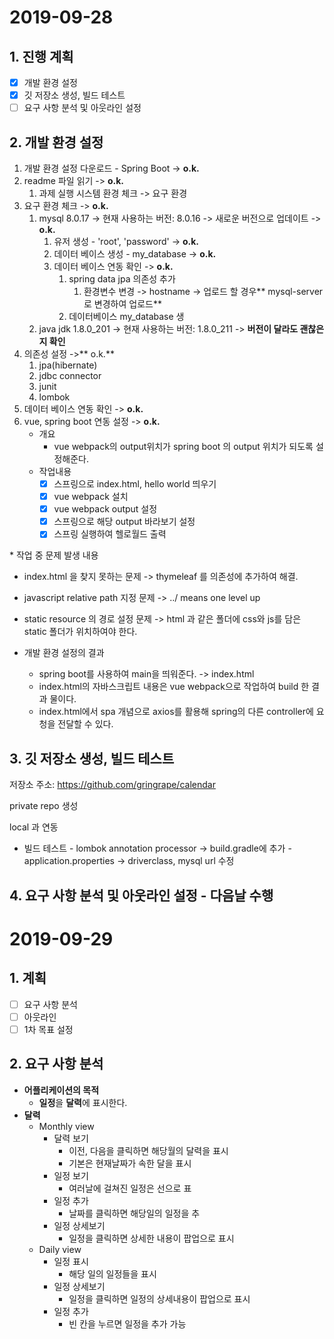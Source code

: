 # 2019-09-28

## 1. 진행 계획

-   [x] 개발 환경 설정
-   [x] 깃 저장소 생성, 빌드 테스트
-   [ ] 요구 사항 분석 및 아웃라인 설정

## 2. 개발 환경 설정

1.  개발 환경 설정 다운로드 - Spring Boot -> **o.k.**
2.  readme 파일 읽기 -> **o.k.**
    1.  과제 실행 시스템 환경 체크 -> 요구 환경
3.  요구 환경 체크 -> **o.k.**
    1.  mysql 8.0.17 -> 현재 사용하는 버전: 8.0.16 -> 새로운 버전으로 업데이트 -> **o.k.**
        1.  유저 생성 - 'root', 'password' -> **o.k.**
        2.  데이터 베이스 생성 - my_database -> **o.k.**
        3.  데이터 베이스 연동 확인 -> **o.k.**
            1.  spring data jpa 의존성 추가
                1.  환경변수 변경 -> hostname ->                                                                                                          업로드 할 경우** mysql-server 로 변경하여 업로드**
            2.  데이터베이스 my_database 생
    2.  java jdk 1.8.0_201 -> 현재 사용하는 버전: 1.8.0_211 -> **버전이 달라도 괜찮은지 확인**
4.  의존성 설정 ->** o.k.**
    1.  jpa(hibernate) 
    2.  jdbc connector
    3.  junit
    4.  lombok
5.  데이터 베이스 연동 확인 -> **o.k.**
6.  vue, spring boot 연동 설정 -> **o.k.**
    -   개요
        -   vue webpack의 output위치가 spring boot 의 output 위치가 되도록 설정해준다. 
    -   작업내용
        -   [x] 스프링으로 index.html, hello world 띄우기
        -   [x] vue webpack 설치
        -   [x] vue webpack output 설정 
        -   [x] 스프링으로 해당 output 바라보기 설정
        -   [x] 스프링 실행하여 헬로월드 출력

  \* 작업 중 문제 발생 내용

-   index.html 을 찾지 못하는 문제 -> thymeleaf 를 의존성에 추가하여 해결.    
-   javascript relative path 지정 문제 -> ../ means one level up
-   static resource 의 경로 설정 문제 -> html 과 같은 폴더에 css와 js를 담은 static 폴더가 위치하여야 한다. 


-   개발 환경 설정의 결과 
    -   spring boot를 사용하여 main을 띄워준다. -> index.html
    -   index.html의 자바스크립트 내용은 vue webpack으로 작업하여 build 한 결과 물이다. 
    -   index.html에서 spa 개념으로 axios를 활용해 spring의 다른 controller에 요청을 전달할 수 있다.   

## 3. 깃 저장소 생성, 빌드 테스트

저장소 주소: <https://github.com/gringrape/calendar>

private repo 생성

local 과 연동

-    빌드 테스트
    -   lombok annotation processor -> build.gradle에 추가
    -   application.properties ->  driverclass, mysql url 수정

## 4. 요구 사항 분석 및 아웃라인 설정 - 다음날 수행

# 2019-09-29

## 1. 계획

-   [ ] 요구 사항 분석
-   [ ] 아웃라인
-   [ ] 1차 목표 설정

## 2. 요구 사항 분석 

-   **어플리케이션의 목적**
    -   **일정**을 **달력**에 표시한다.
-   **달력**
    -   Monthly view
        -   달력 보기
            -   이전, 다음을 클릭하면 해당월의 달력을 표시
            -   기본은 현재날짜가 속한 달을 표시 
        -   일정 보기
            -   여러날에 걸쳐진 일정은 선으로 표
        -   일정 추가
            -   날짜를 클릭하면 해당일의 일정을 추
        -   일정 상세보기
            -   일정을 클릭하면 상세한 내용이 팝업으로 표시
    -   Daily view
        -   일정 표시
            -   해당 일의 일정들을 표시
        -   일정 상세보기
            -   일정을 클릭하면 일정의 상세내용이 팝업으로 표시
        -   일정 추가
            -   빈 칸을 누르면 일정을 추가 가능
